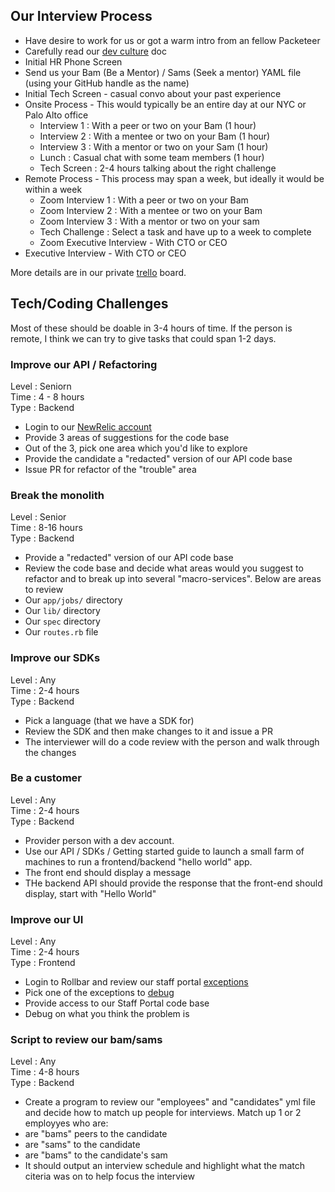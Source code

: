 ## Our Interview Process

* Have desire to work for us or got a warm intro from an fellow Packeteer
 * Carefully read our [dev culture](dev_culture.md) doc
* Initial HR Phone Screen
* Send us your Bam (Be a Mentor) / Sams (Seek a mentor) YAML file (using your GitHub handle as the name)
* Initial Tech Screen - casual convo about your past experience
* Onsite Process - This would typically be an entire day at our NYC or Palo Alto office
    * Interview 1 : With a peer or two on your Bam (1 hour)
    * Interview 2 : With a mentee or two on your Bam (1 hour)
    * Interview 3 : With a mentor or two on your Sam (1 hour)
    * Lunch : Casual chat with some team members (1 hour)
    * Tech Screen : 2-4 hours talking about the right challenge
* Remote Process - This process may span a week, but ideally it would be within a week
    * Zoom Interview 1 : With a peer or two on your Bam
    * Zoom Interview 2 : With a mentee or two on your Bam
    * Zoom Interview 3 : With a mentor or two on your sam
    * Tech Challenge : Select a task and have up to a week to complete
    * Zoom Executive Interview - With CTO or CEO
* Executive Interview - With CTO or CEO

More details are in our private [trello](https://trello.com/b/pVJcxCm6/software-hiring) board.

## Tech/Coding Challenges

Most of these should be doable in 3-4 hours of time.  If the person is remote, I think we can try to give tasks that could span 1-2 days.

### Improve our API / Refactoring

Level : Seniorn    
Time : 4 - 8 hours   
Type : Backend   

* Login to our [NewRelic account](https://rpm.newrelic.com/accounts/45249/applications/9068939)
 * Provide 3 areas of suggestions for the code base
 * Out of the 3, pick one area which you'd like to explore
* Provide the candidate a "redacted" version of our API code base
* Issue PR for refactor of the "trouble" area

### Break the monolith

Level : Senior   
Time : 8-16 hours   
Type : Backend   

* Provide a "redacted" version of our API code base
* Review the code base and decide what areas would you suggest to refactor and to break up into several "macro-services".  Below are areas to review
 * Our `app/jobs/` directory
 * Our `lib/` directory
 * Our `spec` directory
 * Our `routes.rb` file

### Improve our SDKs

Level : Any   
Time : 2-4 hours   
Type : Backend   

* Pick a language (that we have a SDK for)
* Review the SDK and then make changes to it and issue a PR
* The interviewer will do a code review with the person and walk through the changes

### Be a customer

Level : Any   
Time : 2-4 hours   
Type : Backend   

* Provider person with a dev account.
* Use our API / SDKs / Getting started guide to launch a small farm of machines to run a frontend/backend "hello world" app.
 * The front end should display a message
 * THe backend API should provide the response that the front-end should display, start with "Hello World"

### Improve our UI

Level : Any   
Time : 2-4 hours   
Type : Frontend   

* Login to Rollbar and review our staff portal [exceptions](https://rollbar.com/Packet/Staff-Portal/)
* Pick one of the exceptions to [debug](https://rollbar.com/Packet/Staff-Portal/items/2414/)
* Provide access to our Staff Portal code base
* Debug on what you think the problem is

### Script to review our bam/sams

Level : Any   
Time : 4-8 hours   
Type : Backend   

* Create a program to review our "employees" and "candidates" yml file and decide how to match up people for interviews.  Match up 1 or 2 employyes who are:
 * are "bams" peers to the candidate
 * are "sams" to the candidate
 * are "bams" to the candidate's sam
* It should output an interview schedule and highlight what the match citeria was on to help focus the interview